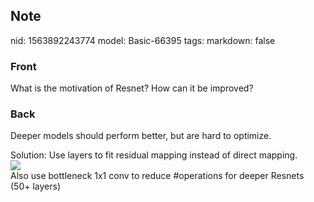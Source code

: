 ## Note
nid: 1563892243774
model: Basic-66395
tags: 
markdown: false

### Front
What is the motivation of Resnet? How can it be improved?

### Back
Deeper models should perform better, but are hard to optimize.
<div>
  Solution: Use layers to fit residual mapping instead of direct
  mapping.
</div>
<div><img src="Screenshot%202019-07-23%20at%2016.34.36.png"></div>
<div>
  Also use bottleneck 1x1 conv to reduce #operations for deeper
  Resnets (50+ layers)
</div>
